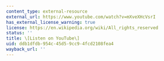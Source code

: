 ```yaml
---
content_type: external-resource
external_url: https://www.youtube.com/watch?v=mXveXHcVsrI
has_external_license_warning: true
license: https://en.wikipedia.org/wiki/All_rights_reserved
status: ''
title: \[Listen on YouTube\]
uid: ddb1dfdb-954c-45d5-9cc9-4fcd2108fea4
wayback_url: ''
---
```

